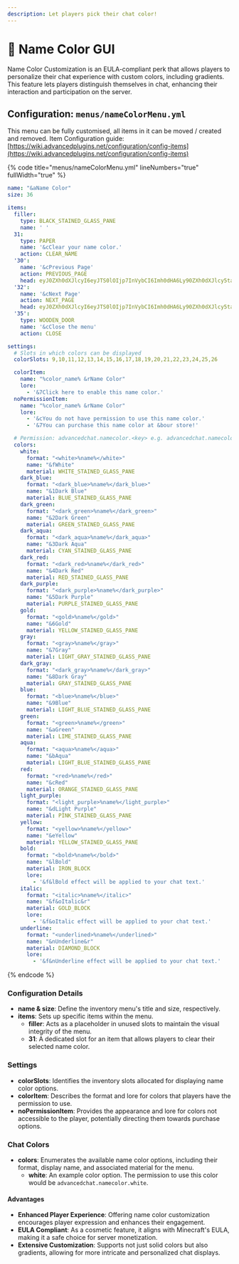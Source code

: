 ```yaml
---
description: Let players pick their chat color!
---
```


# 🎨 Name Color GUI

Name Color Customization is an EULA-compliant perk that allows players to personalize their chat experience with custom colors, including gradients. This feature lets players distinguish themselves in chat, enhancing their interaction and participation on the server.

## Configuration: `menus/nameColorMenu.yml`

This menu can be fully customised, all items in it can be moved / created and removed. Item Configuration guide: [https://wiki.advancedplugins.net/configuration/config-items](https://wiki.advancedplugins.net/configuration/config-items)

{% code title="menus/nameColorMenu.yml" lineNumbers="true" fullWidth="true" %}
```yaml
name: "&aName Color"
size: 36

items:
  filler:
    type: BLACK_STAINED_GLASS_PANE
    name: ' '
  31:
    type: PAPER
    name: '&cClear your name color.'
    action: CLEAR_NAME
  '30':
    name: '&cPrevious Page'
    action: PREVIOUS_PAGE
    head: eyJ0ZXh0dXJlcyI6eyJTS0lOIjp7InVybCI6Imh0dHA6Ly90ZXh0dXJlcy5taW5lY3JhZnQubmV0L3RleHR1cmUvODFjOTZhNWMzZDEzYzMxOTkxODNlMWJjN2YwODZmNTRjYTJhNjUyNzEyNjMwM2FjOGUyNWQ2M2UxNmI2NGNjZiJ9fX0=
  '32':
    name: '&cNext Page'
    action: NEXT_PAGE
    head: eyJ0ZXh0dXJlcyI6eyJTS0lOIjp7InVybCI6Imh0dHA6Ly90ZXh0dXJlcy5taW5lY3JhZnQubmV0L3RleHR1cmUvMzMzYWU4ZGU3ZWQwNzllMzhkMmM4MmRkNDJiNzRjZmNiZDk0YjM0ODAzNDhkYmI1ZWNkOTNkYThiODEwMTVlMyJ9fX0=
  '35':
    type: WOODEN_DOOR
    name: '&cClose the menu'
    action: CLOSE

settings:
  # Slots in which colors can be displayed
  colorSlots: 9,10,11,12,13,14,15,16,17,18,19,20,21,22,23,24,25,26

  colorItem:
    name: "%color_name% &rName Color"
    lore:
      - '&7Click here to enable this name color.'
  noPermissionItem:
    name: "%color_name% &rName Color"
    lore:
      - '&cYou do not have permission to use this name color.'
      - '&7You can purchase this name color at &bour store!'

  # Permission: advancedchat.namecolor.<key> e.g. advancedchat.namecolor.white
  colors:
    white:
      format: "<white>%name%</white>"
      name: "&fWhite"
      material: WHITE_STAINED_GLASS_PANE
    dark_blue:
      format: "<dark_blue>%name%</dark_blue>"
      name: "&1Dark Blue"
      material: BLUE_STAINED_GLASS_PANE
    dark_green:
      format: "<dark_green>%name%</dark_green>"
      name: "&2Dark Green"
      material: GREEN_STAINED_GLASS_PANE
    dark_aqua:
      format: "<dark_aqua>%name%</dark_aqua>"
      name: "&3Dark Aqua"
      material: CYAN_STAINED_GLASS_PANE
    dark_red:
      format: "<dark_red>%name%</dark_red>"
      name: "&4Dark Red"
      material: RED_STAINED_GLASS_PANE
    dark_purple:
      format: "<dark_purple>%name%</dark_purple>"
      name: "&5Dark Purple"
      material: PURPLE_STAINED_GLASS_PANE
    gold:
      format: "<gold>%name%</gold>"
      name: "&6Gold"
      material: YELLOW_STAINED_GLASS_PANE
    gray:
      format: "<gray>%name%</gray>"
      name: "&7Gray"
      material: LIGHT_GRAY_STAINED_GLASS_PANE
    dark_gray:
      format: "<dark_gray>%name%</dark_gray>"
      name: "&8Dark Gray"
      material: GRAY_STAINED_GLASS_PANE
    blue:
      format: "<blue>%name%</blue>"
      name: "&9Blue"
      material: LIGHT_BLUE_STAINED_GLASS_PANE
    green:
      format: "<green>%name%</green>"
      name: "&aGreen"
      material: LIME_STAINED_GLASS_PANE
    aqua:
      format: "<aqua>%name%</aqua>"
      name: "&bAqua"
      material: LIGHT_BLUE_STAINED_GLASS_PANE
    red:
      format: "<red>%name%</red>"
      name: "&cRed"
      material: ORANGE_STAINED_GLASS_PANE
    light_purple:
      format: "<light_purple>%name%</light_purple>"
      name: "&dLight Purple"
      material: PINK_STAINED_GLASS_PANE
    yellow:
      format: "<yellow>%name%</yellow>"
      name: "&eYellow"
      material: YELLOW_STAINED_GLASS_PANE
    bold:
      format: "<bold>%name%</bold>"
      name: "&lBold"
      material: IRON_BLOCK
      lore:
        - '&f&lBold effect will be applied to your chat text.'
    italic:
      format: "<italic>%name%</italic>"
      name: "&f&oItalic&r"
      material: GOLD_BLOCK
      lore:
        - '&f&oItalic effect will be applied to your chat text.'
    underline:
      format: "<underlined>%name%</underlined>"
      name: "&nUnderline&r"
      material: DIAMOND_BLOCK
      lore:
        - '&f&nUnderline effect will be applied to your chat text.'
```
{% endcode %}

### Configuration Details

* **name & size**: Define the inventory menu's title and size, respectively.
* **items**: Sets up specific items within the menu.
  * **filler**: Acts as a placeholder in unused slots to maintain the visual integrity of the menu.
  * **31**: A dedicated slot for an item that allows players to clear their selected name color.

### **Settings**

* **colorSlots**: Identifies the inventory slots allocated for displaying name color options.
* **colorItem**: Describes the format and lore for colors that players have the permission to use.
* **noPermissionItem**: Provides the appearance and lore for colors not accessible to the player, potentially directing them towards purchase options.

### **Chat Colors**

* **colors**: Enumerates the available name color options, including their format, display name, and associated material for the menu.
  * **white**: An example color option. The permission to use this color would be `advancedchat.namecolor.white`.

#### Advantages

* **Enhanced Player Experience**: Offering name color customization encourages player expression and enhances their engagement.
* **EULA Compliant**: As a cosmetic feature, it aligns with Minecraft's EULA, making it a safe choice for server monetization.
* **Extensive Customization**: Supports not just solid colors but also gradients, allowing for more intricate and personalized chat displays.
